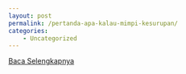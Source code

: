 ```yaml
---
layout: post
permalink: /pertanda-apa-kalau-mimpi-kesurupan/
categories:
    - Uncategorized
---
```


[Baca Selengkapnya](/08)